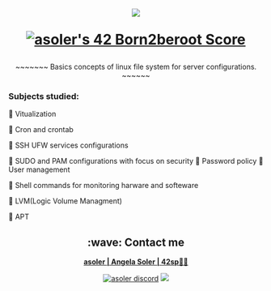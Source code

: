 <h1  align="center">
  <img src=https://game.42sp.org.br/static/assets/achievements/born2beroote.png>  
  
  [![asoler's 42 Born2beroot Score](https://badge42.vercel.app/api/v2/cl263316l006809l0mxrfwgrw/project/2607838)](https://github.com/JaeSeoKim/badge42)
</h1>

<p align="center">
     ~~~~~~~   Basics concepts of linux file system for server configurations.   ~~~~~~
</p>

<h3>Subjects studied:</h3>
<p>

💠 Vitualization

💠 Cron and crontab

💠 SSH UFW services configurations

💠 SUDO and PAM configurations with focus on security
    💠 Password policy
    💠 User management

💠 Shell commands for monitoring harware and softeware

💠 LVM(Logic Volume Managment)

💠 APT

</p>

<h2  align="center">:wave: Contact me</h2>
<p  align="center">
  <strong> <a href="mailto:asoler@student.42sp.org.br"/>asoler | Angela Soler | 42sp👨‍🚀</a></strong>
  <p align="center">
    <a href="https://discordapp.com/users/AngelaSol#1460"><img src="https://img.shields.io/badge/Discord-5865F2?style=for-the-badge&logo=discord&logoColor=white" alt="asoler discord"/></a>
    <a href="https://www.linkedin.com/in/angela-soler-982753212/"><img src="https://img.shields.io/badge/LinkedIn-0077B5?style=for-the-badge&logo=linkedin&logoColor=white"/></a>
  </p>
</p>
